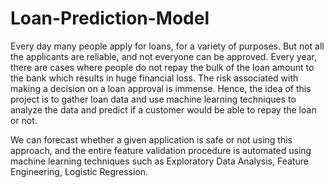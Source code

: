 # Loan-Prediction-Model

Every day many people apply for loans, for a variety of purposes. But not all the applicants are reliable, and not everyone can be approved. Every year, there are cases where people do not repay the bulk of the loan amount to the bank which results in huge financial loss. The risk associated with making a decision on a loan approval is immense. Hence, the idea of this project is to gather loan data and use machine learning techniques to analyze the data and predict if a customer would be able to repay the loan or not.

 We can forecast whether a given application is safe or not using this approach, and the entire feature validation procedure is automated using machine learning techniques such as Exploratory Data Analysis, Feature Engineering, Logistic Regression. 
